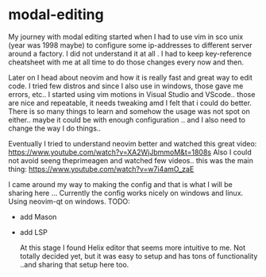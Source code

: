 # modal-editing

My journey with modal editing started when I had to use vim in sco unix (year was 1998 maybe) to configure some ip-addresses to different server around a factory.
I did not understand it at all . I had to keep key-reference cheatsheet with me at all time to do those changes every now and then.

Later on I head about neovim and how it is really fast and great way to edit code. I tried few distros and since I also use in windows, those gave me errors, etc.. 
I started using vim motions in Visual Studio and VScode.. those are nice and repeatable, it needs tweaking amd I felt that i could do better. There is so many things to learn and 
somehow the usage was not spot on either.. maybe it could be with enough configuration .. and I also need to change the way I do things..

Eventually I tried to understand neovim better and watched this great video: https://www.youtube.com/watch?v=XA2WjJbmmoM&t=1808s
Also I could not avoid seeng theprimeagen and watched few videos.. this was the main thing: https://www.youtube.com/watch?v=w7i4amO_zaE

I came around my way to making the config and that is what I will be sharing here ... Currently the config works nicely on windows and linux. Using neovim-qt on windows.
TODO:
- add Mason
- add LSP

  At this stage I found Helix editor that seems more intuitive to me. Not totally decided yet, but it was easy to setup and has tons of functionality ..and sharing that setup here too.
